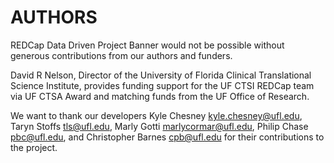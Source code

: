 # AUTHORS

REDCap Data Driven Project Banner would not be possible without generous contributions from our authors and funders.

David R Nelson, Director of the University of Florida Clinical Translational Science Institute, provides funding support for the UF CTSI REDCap team via UF CTSA Award and matching funds from the UF Office of Research.

We want to thank our developers Kyle Chesney kyle.chesney@ufl.edu, Taryn Stoffs tls@ufl.edu, Marly Gotti marlycormar@ufl.edu, Philip Chase pbc@ufl.edu, and Christopher Barnes cpb@ufl.edu for their contributions to the project.
